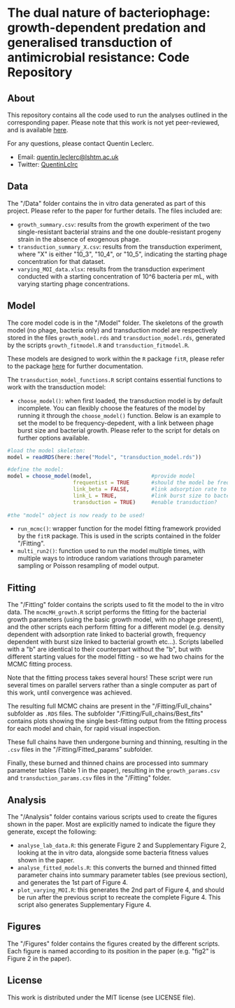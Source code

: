 # The dual nature of bacteriophage: growth-dependent predation and generalised transduction of antimicrobial resistance: Code Repository

## About
This repository contains all the code used to run the analyses outlined in the corresponding paper.
Please note that this work is not yet peer-reviewed, and is available [here](https://www.biorxiv.org/content/10.1101/2021.07.24.453184v2).

For any questions, please contact Quentin Leclerc.

- Email: quentin.leclerc@lshtm.ac.uk
- Twitter: [QuentinLclrc](https://twitter.com/QuentinLclrc)

## Data

The "/Data" folder contains the in vitro data generated as part of this project. Please refer to the paper for further details. The files included are:
- `growth_summary.csv`: results from the growth experiment of the two single-resistant bacterial strains and the one double-resistant progeny strain in the absence of exogenous phage.
- `transduction_summary_X.csv`: results from the transduction experiment, where "X" is either "10_3", "10_4", or "10_5", indicating the starting phage concentration for that dataset.
- `varying_MOI_data.xlsx`: results from the transduction experiment conducted with a starting concentration of 10^6 bacteria per mL, with varying starting phage concentrations. 

## Model

The core model code is in the "/Model" folder. The skeletons of the growth model (no phage, bacteria only) and transduction model are respectively stored in the files `growth_model.rds` and `transduction_model.rds`, generated by the scripts `growth_fitmodel.R` and `transduction_fitmodel.R`.

These models are designed to work within the `R` package `fitR`, please refer to the package [here](https://github.com/sbfnk/fitR) for further documentation.

The `transduction_model_functions.R` script contains essential functions to work with the transduction model:
- `choose_model()`: when first loaded, the transduction model is by default incomplete. You can flexibly choose the features of the model by running it through the `choose_model()` function. Below is an example to set the model to be frequency-depedent, with a link between phage burst size and bacterial growth. Please refer to the script for detals on further options available.

``` r
#load the model skeleton:
model = readRDS(here::here("Model", "transduction_model.rds"))

#define the model:
model = choose_model(model,                   #provide model
                     frequentist = TRUE       #should the model be frequency-dependent? Otherwise, will be density-dependent
                     link_beta = FALSE,       #link adsorption rate to bacterial growth?
                     link_L = TRUE,           #link burst size to bacterial growth?
                     transduction = TRUE)     #enable transduction?
                     
#the "model" object is now ready to be used!

``` 

- `run_mcmc()`: wrapper function for the model fitting framework provided by the `fitR` package. This is used in the scripts contained in the folder "/Fitting".
- `multi_run2()`: function used to run the model multiple times, with multiple ways to introduce random variations through parameter sampling or Poisson resampling of model output.


## Fitting

The "/Fitting" folder contains the scripts used to fit the model to the in vitro data. The `mcmcMH_growth.R` script performs the fitting for the bacterial growth parameters (using the basic growth model, with no phage present), and the other scripts each perform fitting for a different model (e.g. density dependent with adsorption rate linked to bacterial growth, frequency dependent with burst size linked to bacterial growth etc...). Scripts labelled with a "b" are identical to their counterpart without the "b", but with different starting values for the model fitting - so we had two chains for the MCMC fitting process.

Note that the fitting process takes several hours! These script were run several times on parallel servers rather than a single computer as part of this work, until convergence was achieved.

The resulting full MCMC chains are present in the "/Fitting/Full_chains" subfolder as `.RDS` files. The subfolder "/Fitting/Full_chains/Best_fits" contains plots showing the single best-fitting output from the fitting process for each model and chain, for rapid visual inspection.

These full chains have then undergone burning and thinning, resulting in the `.csv` files in the "/Fitting/Fitted_params" subfolder.

Finally, these burned and thinned chains are processed into summary parameter tables (Table 1 in the paper), resulting in the `growth_params.csv` and `transduction_params.csv` files in the "/Fitting" folder.

## Analysis

The "/Analysis" folder contains various scripts used to create the figures shown in the paper. Most are explicitly named to indicate the figure they generate, except the following:
- `analyse_lab_data.R`: this generate Figure 2 and Supplementary Figure 2, looking at the in vitro data, alongside some bacteria fitness values shown in the paper.
- `analyse_fitted_models.R`: this converts the burned and thinned fitted parameter chains into summary parameter tables (see previous section), and generates the 1st part of Figure 4.
- `plot_varying_MOI.R`: this generates the 2nd part of Figure 4, and should be run after the previous script to recreate the complete Figure 4. This script also generates Supplementary Figure 4.

## Figures

The "/Figures" folder contains the figures created by the different scripts. Each figure is named according to its position in the paper (e.g. "fig2" is Figure 2 in the paper).

## License

This work is distributed under the MIT license (see LICENSE file).
